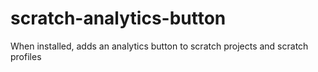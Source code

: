 # scratch-analytics-button
When installed, adds an analytics button to scratch projects and scratch profiles

